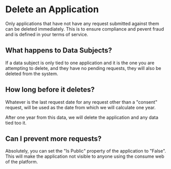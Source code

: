 # Delete an Application

Only applications that have not have any request submitted against them can be deleted immediately.  This is to ensure compliance and pevent fraud and is defined in your terms of service.

##  What happens to Data Subjects?

If a data subject is only tied to one application and it is the one you are attempting to delete, and they have no pending requests, they will also be deleted from the system.

##  How long before it deletes?

Whatever is the last request date for any request other than a "consent" request, will be used as the date from which we will calculate one year.

After one year from this data, we will delete the application and any data tied too it.

##  Can I prevent more requests?

Absolutely, you can set the "Is Public" property of the application to "False".  This will make the application not visible to anyone using the consume web of  the platform.